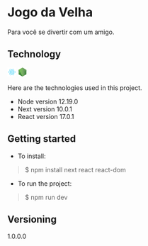 # Jogo da Velha
 
Para você se divertir com um amigo.
 
## Technology
<code><img height="20" src="https://raw.githubusercontent.com/github/explore/80688e429a7d4ef2fca1e82350fe8e3517d3494d/topics/react/react.png"></code>
<code><img height="20" src="https://raw.githubusercontent.com/github/explore/80688e429a7d4ef2fca1e82350fe8e3517d3494d/topics/nodejs/nodejs.png"></code>
 
Here are the technologies used in this project.
 
* Node version  12.19.0
* Next version 10.0.1
* React version 17.0.1
 
## Getting started
 
* To install:
>    $ npm install next react react-dom

* To run the project:
>    $ npm run dev


## Versioning
 
1.0.0.0
 
